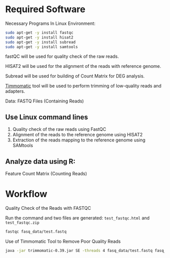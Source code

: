

# Required Software

Necessary Programs In Linux Environment:

```bash
sudo apt-get -y install fastqc		
sudo apt-get -y	install	hisat2		
sudo apt-get -y install	subread		
sudo apt-get -y install	samtools	
```

fastQC will be used for quality check of the raw reads.

HISAT2 will be used for the alignment of the reads with reference genome.

Subread will be used for building of Count Matrix for DEG analysis.

[Timmomatic](http://www.usadellab.org/cms/?page=trimmomatic) tool will be used to perform trimming of low-quality reads and adapters.

Data: FASTQ Files (Containing Reads)

## Use Linux command lines

1. Quality check of the raw reads using FastQC
2. Alignment of the reads to the reference genome using HISAT2
3. Extraction of the reads mapping to the reference genome using SAMtools

## Analyze data using R:

Feature Count Matrix (Counting Reads) 



# Workflow

Quality Check of the Reads with FASTQC 

Run the command and two files are generated: `test_fastqc.html` and `test_fastqc.zip`

```bash
fastqc fasq_data/test.fastq
```



Use of Timmomatic Tool to Remove Poor Quality Reads

```bash
java -jar trimmomatic-0.39.jar SE -threads 4 fasq_data/test.fastq fasq_data/test_trimmed.fastq TRAILING:10 -phred33
```

